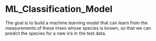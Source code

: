 # ML_Classification_Model 
The goal is to build a machine learning model that can learn from the measurements of these irises whose species is known, so that we can predict the species for a new iris in the test data.   
   

